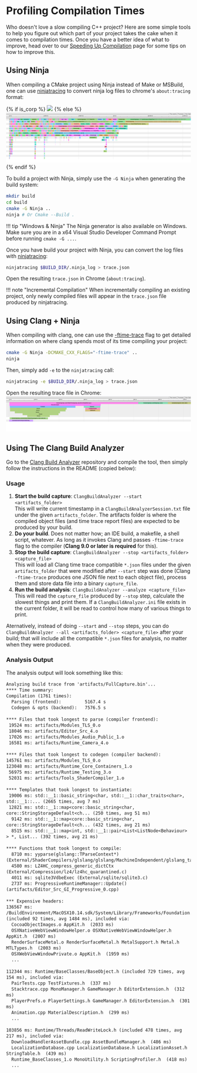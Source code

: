 # Profiling Compilation Times

Who doesn't love a slow compiling C++ project? Here are some simple tools to help you figure out
which part of your project takes the cake when it comes to compilation times. Once you have a better
idea of what to improve, head over to our [Speeding Up Compilation](speeding-up-compilation.md) page
for some tips on how to improve this.

## Using Ninja

When compiling a CMake project using Ninja instead of Make or MSBuild, one can use
[ninjatracing](https://github.com/nico/ninjatracing) to convert ninja log files to chrome's
`about:tracing` format:

{% if is_corp %}
![](../../corp/dev/img/profile_ninjatracing_global.png)
{% else %}
![](img/profile_ninjatracing_global.png)
{% endif %}

To build a project with Ninja, simply use the `-G Ninja` when generating the build system:

```bash
mkdir build
cd build
cmake -G Ninja ..
ninja # Or Cmake --Build .
```

!!! tip "Windows & Ninja"
    The Ninja generator is also available on Windows. Make sure you are in a x64 Visual Studio
    Developer Command Prompt before running `cmake -G ...`.

Once you have build your project with Ninja, you can convert the log files with
[ninjatracing](https://github.com/nico/ninjatracing):

```bash
ninjatracing $BUILD_DIR/.ninja_log > trace.json
```

Open the resulting `trace.json` in Chrome (`about:tracing`).

!!! note "Incremental Compilation"
    When incrementally compiling an existing project, only newly compiled files will appear in the
    `trace.json` file produced by ninjatracing.

## Using Clang + Ninja

When compiling with clang, one can use the
[-ftime-trace](https://aras-p.info/blog/2019/01/16/time-trace-timeline-flame-chart-profiler-for-Clang/)
flag to get detailed information on where clang spends most of its time compiling your project:

```bash
cmake -G Ninja -DCMAKE_CXX_FLAGS="-ftime-trace" ..
ninja
```

Then, simply add `-e` to the `ninjatracing` call:

```bash
ninjatracing -e $BUILD_DIR/.ninja_log > trace.json
```

Open the resulting trace file in Chrome:
![](img/profile_ninjatracing_detail.png)

## Using The Clang Build Analyzer

Go to the [Clang Build Analyzer](https://github.com/aras-p/ClangBuildAnalyzer) repository and
compile the tool, then simply follow the instructions in the README (copied below):

### Usage

1. **Start the build capture**: `ClangBuildAnalyzer --start <artifacts_folder>`<br/>
   This will write current timestamp in a `ClangBuildAnalyzerSession.txt` file under the given `artifacts_folder`. The artifacts
   folder is where the compiled object files (and time trace report files) are expected to be produced by your build.
2. **Do your build**. Does not matter how; an IDE build, a makefile, a shell script, whatever. As long as it invokes
   Clang and passes `-ftime-trace` flag to the compiler (**Clang 9.0 or later is required** for this).
3. **Stop the build capture**: `ClangBuildAnalyzer --stop <artifacts_folder> <capture_file>`<br/>
   This will load all Clang time trace compatible `*.json` files under the given `artifacts_folder` that were modified after
   `--start` step was done (Clang `-ftime-trace` produces one JSON file next to each object file), process them and store data file into
   a binary `capture_file`.
4. **Run the build analysis**: `ClangBuildAnalyzer --analyze <capture_file>`<br/>
   This will read the `capture_file` produced by `--stop` step, calculate the slowest things and print them. If a
   `ClangBuildAnalyzer.ini` file exists in the current folder, it will be read to control how many of various things to print.

Aternatively, instead of doing `--start` and `--stop` steps, you can do `ClangBuildAnalyzer --all <artifacts_folder> <capture_file>` after your build; that will
include all the compatible `*.json` files for analysis, no matter when they were produced.


### Analysis Output

The analysis output will look something like this:

```
Analyzing build trace from 'artifacts/FullCapture.bin'...
**** Time summary:
Compilation (1761 times):
  Parsing (frontend):         5167.4 s
  Codegen & opts (backend):   7576.5 s

**** Files that took longest to parse (compiler frontend):
 19524 ms: artifacts/Modules_TLS_0.o
 18046 ms: artifacts/Editor_Src_4.o
 17026 ms: artifacts/Modules_Audio_Public_1.o
 16581 ms: artifacts/Runtime_Camera_4.o

**** Files that took longest to codegen (compiler backend):
145761 ms: artifacts/Modules_TLS_0.o
123048 ms: artifacts/Runtime_Core_Containers_1.o
 56975 ms: artifacts/Runtime_Testing_3.o
 52031 ms: artifacts/Tools_ShaderCompiler_1.o

**** Templates that took longest to instantiate:
 19006 ms: std::__1::basic_string<char, std::__1::char_traits<char>, std::__1::... (2665 times, avg 7 ms)
 12821 ms: std::__1::map<core::basic_string<char, core::StringStorageDefault<ch... (250 times, avg 51 ms)
  9142 ms: std::__1::map<core::basic_string<char, core::StringStorageDefault<ch... (432 times, avg 21 ms)
  8515 ms: std::__1::map<int, std::__1::pair<List<ListNode<Behaviour> > *, List... (392 times, avg 21 ms)

**** Functions that took longest to compile:
  8710 ms: yyparse(glslang::TParseContext*) (External/ShaderCompilers/glslang/glslang/MachineIndependent/glslang_tab.cpp)
  4580 ms: LZ4HC_compress_generic_dictCtx (External/Compression/lz4/lz4hc_quarantined.c)
  4011 ms: sqlite3VdbeExec (External/sqlite/sqlite3.c)
  2737 ms: ProgressiveRuntimeManager::Update() (artifacts/Editor_Src_GI_Progressive_0.cpp)

*** Expensive headers:
136567 ms: /BuildEnvironment/MacOSX10.14.sdk/System/Library/Frameworks/Foundation.framework/Headers/Foundation.h (included 92 times, avg 1484 ms), included via:
  CocoaObjectImages.o AppKit.h  (2033 ms)
  OSXNativeWebViewWindowHelper.o OSXNativeWebViewWindowHelper.h AppKit.h  (2007 ms)
  RenderSurfaceMetal.o RenderSurfaceMetal.h MetalSupport.h Metal.h MTLTypes.h  (2003 ms)
  OSXWebViewWindowPrivate.o AppKit.h  (1959 ms)
  ...

112344 ms: Runtime/BaseClasses/BaseObject.h (included 729 times, avg 154 ms), included via:
  PairTests.cpp TestFixtures.h  (337 ms)
  Stacktrace.cpp MonoManager.h GameManager.h EditorExtension.h  (312 ms)
  PlayerPrefs.o PlayerSettings.h GameManager.h EditorExtension.h  (301 ms)
  Animation.cpp MaterialDescription.h  (299 ms)
  ...

103856 ms: Runtime/Threads/ReadWriteLock.h (included 478 times, avg 217 ms), included via:
  DownloadHandlerAssetBundle.cpp AssetBundleManager.h  (486 ms)
  LocalizationDatabase.cpp LocalizationDatabase.h LocalizationAsset.h StringTable.h  (439 ms)
  Runtime_BaseClasses_1.o MonoUtility.h ScriptingProfiler.h  (418 ms)
  ...
```
